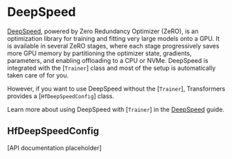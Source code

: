 <!--Copyright 2020 The HuggingFace Team. All rights reserved.

Licensed under the Apache License, Version 2.0 (the "License"); you may not use this file except in compliance with
the License. You may obtain a copy of the License at

http://www.apache.org/licenses/LICENSE-2.0

Unless required by applicable law or agreed to in writing, software distributed under the License is distributed on
an "AS IS" BASIS, WITHOUT WARRANTIES OR CONDITIONS OF ANY KIND, either express or implied. See the License for the
specific language governing permissions and limitations under the License.

⚠️ Note that this file is in Markdown but contain specific syntax for our doc-builder (similar to MDX) that may not be
rendered properly in your Markdown viewer.

-->

# DeepSpeed

[DeepSpeed](https://github.com/deepspeedai/DeepSpeed), powered by Zero Redundancy Optimizer (ZeRO), is an optimization library for training and fitting very large models onto a GPU. It is available in several ZeRO stages, where each stage progressively saves more GPU memory by partitioning the optimizer state, gradients, parameters, and enabling offloading to a CPU or NVMe. DeepSpeed is integrated with the [`Trainer`] class and most of the setup is automatically taken care of for you. 

However, if you want to use DeepSpeed without the [`Trainer`], Transformers provides a [`HfDeepSpeedConfig`] class.

<Tip>

Learn more about using DeepSpeed with [`Trainer`] in the [DeepSpeed](../deepspeed) guide.

</Tip>

## HfDeepSpeedConfig

[API documentation placeholder]